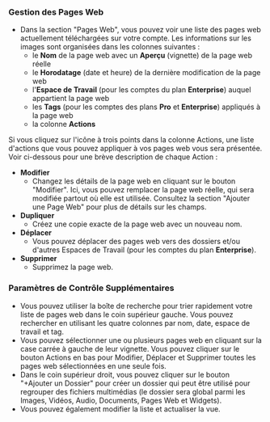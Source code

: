 ### Gestion des Pages Web
- Dans la section "Pages Web", vous pouvez voir une liste des pages web actuellement téléchargées sur votre compte. Les informations sur les images sont organisées dans les colonnes suivantes :
    - le **Nom** de la page web avec un **Aperçu** (vignette) de la page web réelle
    - le **Horodatage** (date et heure) de la dernière modification de la page web
    - l'**Espace de Travail** (pour les comptes du plan **Enterprise**) auquel appartient la page web
    - les **Tags** (pour les comptes des plans **Pro** et **Enterprise**) appliqués à la page web
    - la colonne **Actions**

Si vous cliquez sur l'icône à trois points dans la colonne Actions, une liste d'actions que vous pouvez appliquer à vos pages web vous sera présentée.
Voir ci-dessous pour une brève description de chaque Action :
- **Modifier**
    - Changez les détails de la page web en cliquant sur le bouton "Modifier". Ici, vous pouvez remplacer la page web réelle, qui sera modifiée partout où elle est utilisée.
        Consultez la section "Ajouter une Page Web" pour plus de détails sur les champs.
- **Dupliquer**
    - Créez une copie exacte de la page web avec un nouveau nom.
- **Déplacer**
    - Vous pouvez déplacer des pages web vers des dossiers et/ou d'autres Espaces de Travail (pour les comptes du plan **Enterprise**).
- **Supprimer**
    - Supprimez la page web.

### Paramètres de Contrôle Supplémentaires
- Vous pouvez utiliser la boîte de recherche pour trier rapidement votre liste de pages web dans le coin supérieur gauche. Vous pouvez rechercher en utilisant les quatre colonnes par nom, date, espace de travail et tag.
- Vous pouvez sélectionner une ou plusieurs pages web en cliquant sur la case carrée à gauche de leur vignette. Vous pouvez cliquer sur le bouton Actions en bas pour Modifier, Déplacer et Supprimer toutes les pages web sélectionnées en une seule fois.
- Dans le coin supérieur droit, vous pouvez cliquer sur le bouton "+Ajouter un Dossier" pour créer un dossier qui peut être utilisé pour regrouper des fichiers multimédias (le dossier sera global parmi les Images, Vidéos, Audio, Documents, Pages Web et Widgets).
- Vous pouvez également modifier la liste et actualiser la vue.
